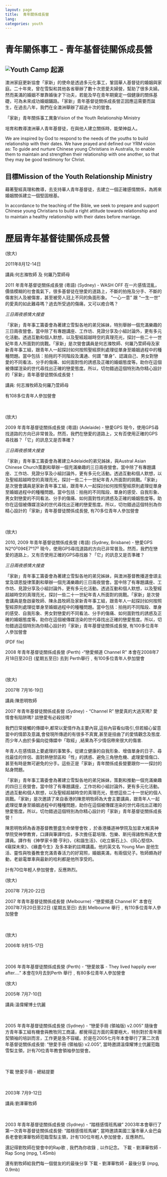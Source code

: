 ```yaml
---
layout: page
title:  青年關係成長營
lang:
categories: youth
---
```


青年關係事工 - 青年基督徒關係成長營
===================================
![Youth Camp](../youth002.jpg)
起源
----
澳洲家庭更新協會「家新」的使命是透過多元化事工，鞏固華人基督徒的婚姻與家庭。二十年來，曾在雪梨和其他各省舉辦了數十次恩愛夫婦營，幫助了很多夫婦。然而美滿的婚姻不單靠婚後才下功夫，若能及早在青年期奠定一個健康的關係基礎，可為未來成功婚姻鋪路。「家新」青年基督徒關係成長營正因應這需要而誕生，在過去八年，我們在全澳洲舉辦了超過十次的營會。

「家新」青年關係事工異象Vision of the Youth Relationship Ministry

培育和教導澳洲華人青年基督徒，在與他人建立關係時，能榮神益人。

We are inspired by God to respond to the needs of the youths to build
relationship with their dates. We have prayed and defined our YRM vision
as: To guide and nurture Chinese young Christians in Australia, to
enable them to maintain and strengthen their relationship with one
another, so that they may be good testimony for Christ. 

目標Mission of the Youth Relationship Ministry
----------------------------------------------

藉著聖經真理和教導，去支持華人青年基督徒，去建立一個正確感情關係，為將來婚姻關係建立一個堅固根基。

In accordance to the teaching of the Bible, we seek to prepare and
support Chinese young Christians to build a right attitude towards
relationship and to maintain a healthy relationship with their dates
before marriage. 
　

歷屆青年基督徒關係成長營
========================

(放大)

2011年8月12-14日

講員:何志滌牧師
及
何羅乃萱師母

2011 年青年基督徒關係成長營 (粵語) (Sydney) -  WASH OFF
在一片感情混亂，價值模糊的社會風氣下，很多基督徒在戀愛的道路上，不斷的拍拖及分手、不斷的傷害別人及被傷害，甚至被旁人冠上不冋的負面形象。
“一心一意” 跟 “一生一世”
的愛真的如此難尋嗎？過去所受過的傷痛，又可以癒合嗎？

_三日兩夜感情大搜查_

「家新」青年事工籌委會為著建立雪梨各地的弟兄姊妹，特別舉辦一個充滿樂趣的三日兩夜營會。當中除了有專題講座、工作坊、見證分享及小組討論外，更有多元化活動。透過互動和個人默想，以及聖經超越時空的真理亮光，探討一些二十一世紀年青人所面對的挑戰。「家新」是次營會講員是何志滌牧師、何羅乃萱師母及家新青年事工組，跟青年人一起探討如何按照聖經原則處理從單身至婚姻過程中的種種問題。當中包括：拍拖的不同階段及溝通、何謂
“單身”、認識自己、男女對戀愛的不同看法、分手的傷痛、如何面對性的誘惑及正確的婚姻態度等。助你在這個被傳媒渲染的世代尋找出正確的戀愛態度。所以，切勿錯過這個特別為你精心設計的「家新」青年基督徒關係成長營！

講員: 何志滌牧師及何羅乃萱師母
　

有108多位青年人參加營會

　


(放大)

2009 年青年基督徒關係成長營 (粵語) (Adelaide) -  戀愛GPS
現今，使用GPS尋找道路的方向已非常普及。然而，我們在戀愛的道路上，又有否使用正確的GPS尋找器？「它」的訊息又是否準確？

_三日兩夜感情大搜查_

「家新」青年事工籌委會為著建立Adelaide的弟兄姊妹，與Austral Asian
Chinese
Church策劃和舉辦一個充滿樂趣的三日兩夜營會。當中除了有專題講座、工作坊、見證分享及小組討論外，更有多元化活動。透過互動和個人默想，以及聖經超越時空的真理亮光，探討一些二十一世紀年青人所面對的挑戰。「家新」是次營會講員是家新青年事工組，跟青年人一起探討如何按照聖經原則處理從單身至婚姻過程中的種種問題。當中包括：拍拖的不同階段、單身的感受、自我形象、男女對戀愛的不同看法、分手的傷痛、如何面對性的誘惑及正確的婚姻態度等。助你在這個被傳媒渲染的世代尋找出正確的戀愛態度。所以，切勿錯過這個特別為你精心設計的「家新」青年基督徒關係成長營,
有70多位青年人參加營會

　


(放大)

2010, 2009 年青年基督徒關係成長營 (粵語) (Sydney, Brisbane) -  戀愛GPS
N2°0²09¢E7°17²
現今，使用GPS尋找道路的方向已非常普及。然而，我們在戀愛的道路上，又有否使用正確的GPS尋找器？「它」的訊息又是否準確？

_三日兩夜感情大搜查_

「家新」青年事工籌委會為著建立雪梨各地的弟兄姊妹，與澳洲基督教播道會頌主堂及頌恩旋律策劃和舉辦一個充滿樂趣的三日兩夜營會。當中除了有專題講座、工作坊、見證分享及小組討論外，更有多元化活動。透過互動和個人默想，以及聖經超越時空的真理亮光，探討一些二十一世紀年青人所面對的挑戰。「家新」是次營會講員是詹啟豪牧師、陳永昌牧師及家新青年事工組，跟青年人一起探討如何按照聖經原則處理從單身至婚姻過程中的種種問題。當中包括：拍拖的不同階段、單身的感受、自我形象、男女對戀愛的不同看法、分手的傷痛、如何面對性的誘惑及正確的婚姻態度等。助你在這個被傳媒渲染的世代尋找出正確的戀愛態度。所以，切勿錯過這個特別為你精心設計的「家新」青年基督徒關係成長營,
有100多位青年人參加營會

 
(PDF file)

2008 年青年基督徒關係成長營 (Perth) -“戀愛頻道 Channel R”
本會在2008年7月18日至20日 (星期五至日) 去到
Perth舉行﹐有100多位青年人參加營會

　

 
(放大)

2007年 7月16-19日

講員:陳恩明牧師

2007 年青年基督徒關係成長營 (Sydney) - “Channel R”
戀愛真的大過天嗎?
愛情會有陷阱嗎?
談戀愛有必殺技嗎?
 
我們日常接觸的傳媒中,都常以愛情作為主要內容,這些內容看似吸引,但若細心留意當中的情節及意識,會發現所傳遞的有很多不真實,甚至是扭曲了的愛情觀念及態度.而少年人由於多偏向從傳媒中「取經」,結果為不少情侶帶來很大的傷害.
　

年青人在感情路上要處理的事繁多。從建立健康的自我形象、增值單身的日子、尋找最佳的伴侶、面對熱戀禁區和「性」的誘惑、避免三角戀危機、處理愛情傷口、甚至有時是無可避免的分手。這些正是「家新」青年關係成長營要跟你一一探討的貼身問題。

「家新」青年事工籌委會為著建立雪梨各地的弟兄姊妹，策劃和推動一個充滿樂趣的四日三夜營會。當中除了有專題講座，工作坊和小組討論外，更有多元化活動。透過互動和個人默想，以及聖經超越時空的真理亮光，思想這些二十一世紀的個人挑戰。「家新」是次邀請了來自香港的陳恩明牧師為大會主要講員，跟青年人一起處理從單身至婚姻過程中的種種問題，助你在這個被傳媒渲染的世代尋找出正確的戀愛態度。所以，切勿錯過這個特別為你精心設計的「家新」青年基督徒關係成長營！

陳恩明牧師為香港基督教豐盛生命榮譽會牧
，於香港播道神學院及加拿大維真神學院受神學教育，口譯與筆譯均佳，多次擔任葛培理、包樂、斯托得諸牧佈道大會譯員。譯作有《神學家卡爾‧亨利》，《和諧生活》、《屹立磐石上》、《同心堅信》、《窺探未來》、《緣盡今生》及多本新約註釋講義。他的英文名
Young Man
是他生活、靈性與牧養教會充滿青春活力的好寫照，婚姻美滿，有兩個兒子。牧師頗為好動，老爺電單車與最新的哈利都是他所享受的。

計有70位年輕人參加營會，反應熱烈。

 

(放大)

2007年 7月20-22日

2007 年青年基督徒關係成長營 (Melbourne) -“戀愛頻道 Channel R”
本會在2007年7月20日至22日 (星期五至日) 去到 Melbourne
舉行﹐有110多位青年人參加營會

　
 
(放大)

2006年 9月15-17日

　

2006 年青年基督徒關係成長營 (Perth) - “戀愛故事 - They lived happily
ever after....”
本會在9月去到Perth 舉行﹐有80多位青年人參加營會

 

(放大)

2005年 7月7-10日

講員:溫偉耀博士伉麗

　

2005 年青年基督徒關係成長營 (Sydney) - “戀愛手冊 (領袖版) v2.005”
隨後會方青年事工組有機會與教牧同工商議，都覺得這方面的需要極大，特別對於青年團契領袖的培訓而言，工作更是急不容緩。於是在2005七月年本會舉行了第二次青年基督徒關係成長營:
“戀愛手冊 (領袖版) v2.005”,
當時邀請溫偉耀博士伉麗蒞臨雪梨主領，計有70位青年教會領袖參加營會。

　

下載 戀愛手冊 - 總結提要

　



2003年 7月9-12日

講員:劉澤華牧師

　

2003 年青年基督徒關係成長營 (Sydney) - “踏穩感情班馬線”
2003年本會舉行了第一次青年基督徒關係成長營: “踏穩感情班馬線”,
當時邀請美國三藩市華人金巴侖長老會劉澤華牧師蒞臨雪梨主領，計有130位年輕人參加營會，反應熱烈。

還記得劉牧師在營會中的Rap歌﹐我們為你收錄﹐以作記念。
下載 - 劉澤華牧師 - Rap Song (mpg, 1.45mb)

還有劉牧師給我們每一個營友的的最後分享
下載 - 劉澤華牧師 - 最後分享 (mpg, 0.9mb)　

　


